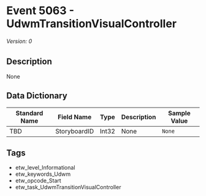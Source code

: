 # Event 5063 - UdwmTransitionVisualController
###### Version: 0

## Description
None

## Data Dictionary
|Standard Name|Field Name|Type|Description|Sample Value|
|---|---|---|---|---|
|TBD|StoryboardID|Int32|None|`None`|

## Tags
* etw_level_Informational
* etw_keywords_Udwm
* etw_opcode_Start
* etw_task_UdwmTransitionVisualController